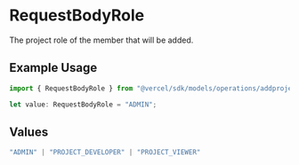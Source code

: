 # RequestBodyRole

The project role of the member that will be added.

## Example Usage

```typescript
import { RequestBodyRole } from "@vercel/sdk/models/operations/addprojectmember.js";

let value: RequestBodyRole = "ADMIN";
```

## Values

```typescript
"ADMIN" | "PROJECT_DEVELOPER" | "PROJECT_VIEWER"
```